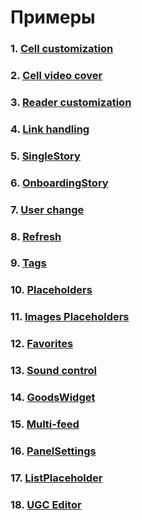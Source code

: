 # Примеры

### 1. [Cell customization](CustomCell.md)
### 2. [Cell video cover](VideoCover.md)
### 3. [Reader customization](Reader.md)
### 4. [Link handling](Links.md)
### 5. [SingleStory](SingleStory.md)
### 6. [OnboardingStory](OnboardingStory.md)
### 7. [User change](UserChange.md)
### 8. [Refresh](Refresh.md)
### 9. [Tags](Tags.md)
### 10. [Placeholders](Placeholders.md)
### 11. [Images Placeholders](ImagesPlaceholders.md)
### 12. [Favorites](Favorites.md)
### 13. [Sound control](Sound.md)
### 14. [GoodsWidget](GoodsWidget.md)
### 15. [Multi-feed](Multifeed.md)
### 16. [PanelSettings](PanelSettings.md)
### 17. [ListPlaceholder](ListPlaceholder.md)
### 18. [UGC Editor](UGCEditor.md)